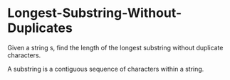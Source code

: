 # Longest-Substring-Without-Duplicates

Given a string s, find the length of the longest substring without duplicate characters.

A substring is a contiguous sequence of characters within a string.
